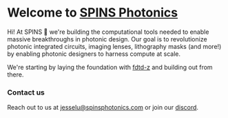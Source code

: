 # Welcome to [SPINS Photonics](spinsphotonics.com)

Hi! At SPINS 💫 we're building the computational tools needed to enable massive breakthroughs in photonic design.
Our goal is to revolutionize photonic integrated circuits, imaging lenses, lithography masks (and more!)
by enabling photonic designers to harness compute at scale. 

We're starting by laying the foundation with [fdtd-z](https://github.com/spinsphotonics/fdtdz) and building out from there.

### Contact us

Reach out to us at jesselu@spinsphotonics.com or join our [discord](https://discord.gg/uhBb2CbVJ8).
